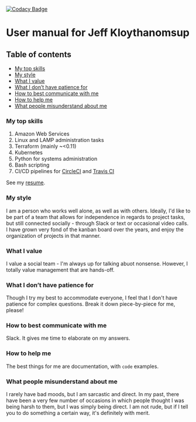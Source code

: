 [![Codacy Badge](https://api.codacy.com/project/badge/Grade/211a67c8097042ac9f163e6ec192bdaf)](https://www.codacy.com/manual/jeffkloy/public?utm_source=github.com&amp;utm_medium=referral&amp;utm_content=jeffkloy/public&amp;utm_campaign=Badge_Grade)
# User manual for Jeff Kloythanomsup
## Table of contents
- [My top skills](#my-top-skills)
- [My style](#my-style)
- [What I value](#what-i-value)
- [What I don’t have patience for](#what-i-dont-have-patience-for)
- [How to best communicate with me](#how-to-best-communicate-with-me)
- [How to help me](#how-to-help-me)
- [What people misunderstand about me](#what-people-misunderstand-about-me)

### My top skills
1. Amazon Web Services
1. Linux and LAMP administration tasks
1. Terraform (mainly ~<0.11)
1. Kubernetes
1. Python for systems administration
1. Bash scripting
1. CI/CD pipelines for [CircleCI](https://circleci.com) and [Travis CI](https://travis-ci.org)

See my [resume](https://jeffkloy.me/wp-content/uploads/2019/10/resume-2019.3.1.pdf).

### My style
I am a person who works well alone, as well as with others. Ideally, I'd like to be part of a team that allows for independence in regards to project tasks, but still connected socially - through Slack or text or occasional video calls. I have grown very fond of the kanban board over the years, and enjoy the organization of projects in that manner.

### What I value
I value a social team - I'm always up for talking abuot nonsense. However, I totally value management that are hands-off.

### What I don’t have patience for
Though I try my best to accommodate everyone, I feel that I don't have patience for complex questions. Break it down piece-by-piece for me, please!

### How to best communicate with me
Slack. It gives me time to elaborate on my answers.

### How to help me
The best things for me are documentation, with `code` examples.

### What people misunderstand about me
I rarely have bad moods, but I am sarcastic and direct. In my past, there have been a very few number of occasions in which people thought I was being harsh to them, but I was simply being direct. I am not rude, but if I tell you to do something a certain way, it's definitely with merit.